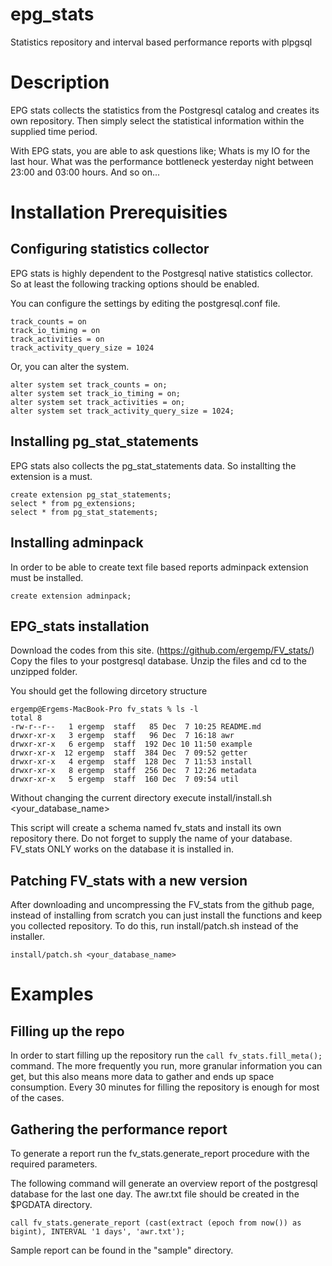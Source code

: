# epg_stats
Statistics repository and interval based performance reports with plpgsql

# Description
EPG stats collects the statistics from the Postgresql catalog and creates its own repository. Then simply select the statistical information within the supplied time period. 

With EPG stats, you are able to ask questions like;
Whats is my IO for the last hour.
What was the performance bottleneck yesterday night between 23:00 and 03:00 hours. 
And so on... 

# Installation Prerequisities
## Configuring statistics collector
EPG stats is highly dependent to the Postgresql native statistics collector. So at least the following tracking options should be enabled.

You can configure the settings by editing the postgresql.conf file.

```
track_counts = on
track_io_timing = on
track_activities = on
track_activity_query_size = 1024
```

Or, you can alter the system.

```
alter system set track_counts = on;
alter system set track_io_timing = on;
alter system set track_activities = on;
alter system set track_activity_query_size = 1024;
```

## Installing pg_stat_statements
EPG stats also collects the pg_stat_statements data. So installting the extension is a must. 

```
create extension pg_stat_statements; 
select * from pg_extensions;
select * from pg_stat_statements; 
```
## Installing adminpack
In order to be able to create text file based reports adminpack extension must be installed. 

```
create extension adminpack;
```

## EPG_stats installation
Download the codes from this site. (https://github.com/ergemp/FV_stats/)
Copy the files to your postgresql database.
Unzip the files and cd to the unzipped folder. 

You should get the following dircetory structure
```
ergemp@Ergems-MacBook-Pro fv_stats % ls -l
total 8
-rw-r--r--   1 ergemp  staff   85 Dec  7 10:25 README.md
drwxr-xr-x   3 ergemp  staff   96 Dec  7 16:18 awr
drwxr-xr-x   6 ergemp  staff  192 Dec 10 11:50 example
drwxr-xr-x  12 ergemp  staff  384 Dec  7 09:52 getter
drwxr-xr-x   4 ergemp  staff  128 Dec  7 11:53 install
drwxr-xr-x   8 ergemp  staff  256 Dec  7 12:26 metadata
drwxr-xr-x   5 ergemp  staff  160 Dec  7 09:54 util
```

Without changing the current directory execute install/install.sh <your_database_name>

This script will create a schema named fv_stats and install its own repository there. 
Do not forget to supply the name of your database. FV_stats ONLY works on the database it is installed in. 

## Patching FV_stats with a new version
After downloading and uncompressing the FV_stats from the github page, instead of installing from scratch you can just install the functions and keep you collected repository. To do this, run install/patch.sh instead of the installer. 

```
install/patch.sh <your_database_name>
```


# Examples 

## Filling up the repo
In order to start filling up the repository run the ```call fv_stats.fill_meta();``` command. The more frequently you run, more granular information you can get, but this also means more data to gather and ends up space consumption. Every 30 minutes for filling the repository is enough for most of the cases. 

## Gathering the performance report
To generate a report run the fv_stats.generate_report procedure with the required parameters. 

The following command will generate an overview report of the postgresql database for the last one day. The awr.txt file should be created in the $PGDATA directory. 

```
call fv_stats.generate_report (cast(extract (epoch from now()) as bigint), INTERVAL '1 days', 'awr.txt');
```

Sample report can be found in the "sample" directory. 










